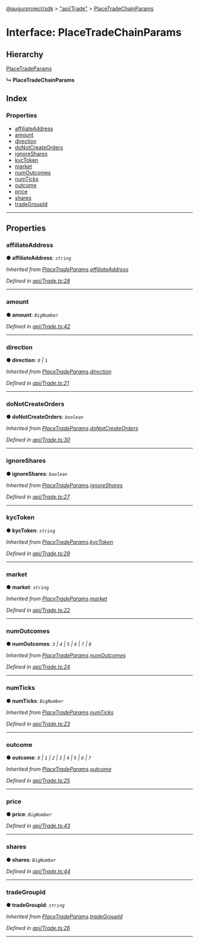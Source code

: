 [@augurproject/sdk](../README.md) > ["api/Trade"](../modules/_api_trade_.md) > [PlaceTradeChainParams](../interfaces/_api_trade_.placetradechainparams.md)

# Interface: PlaceTradeChainParams

## Hierarchy

 [PlaceTradeParams](_api_trade_.placetradeparams.md)

**↳ PlaceTradeChainParams**

## Index

### Properties

* [affiliateAddress](_api_trade_.placetradechainparams.md#affiliateaddress)
* [amount](_api_trade_.placetradechainparams.md#amount)
* [direction](_api_trade_.placetradechainparams.md#direction)
* [doNotCreateOrders](_api_trade_.placetradechainparams.md#donotcreateorders)
* [ignoreShares](_api_trade_.placetradechainparams.md#ignoreshares)
* [kycToken](_api_trade_.placetradechainparams.md#kyctoken)
* [market](_api_trade_.placetradechainparams.md#market)
* [numOutcomes](_api_trade_.placetradechainparams.md#numoutcomes)
* [numTicks](_api_trade_.placetradechainparams.md#numticks)
* [outcome](_api_trade_.placetradechainparams.md#outcome)
* [price](_api_trade_.placetradechainparams.md#price)
* [shares](_api_trade_.placetradechainparams.md#shares)
* [tradeGroupId](_api_trade_.placetradechainparams.md#tradegroupid)

---

## Properties

<a id="affiliateaddress"></a>

###  affiliateAddress

**● affiliateAddress**: *`string`*

*Inherited from [PlaceTradeParams](_api_trade_.placetradeparams.md).[affiliateAddress](_api_trade_.placetradeparams.md#affiliateaddress)*

*Defined in [api/Trade.ts:28](https://github.com/AugurProject/augur/blob/1991ef64ef/packages/augur-sdk/src/api/Trade.ts#L28)*

___
<a id="amount"></a>

###  amount

**● amount**: *`BigNumber`*

*Defined in [api/Trade.ts:42](https://github.com/AugurProject/augur/blob/1991ef64ef/packages/augur-sdk/src/api/Trade.ts#L42)*

___
<a id="direction"></a>

###  direction

**● direction**: *`0` \| `1`*

*Inherited from [PlaceTradeParams](_api_trade_.placetradeparams.md).[direction](_api_trade_.placetradeparams.md#direction)*

*Defined in [api/Trade.ts:21](https://github.com/AugurProject/augur/blob/1991ef64ef/packages/augur-sdk/src/api/Trade.ts#L21)*

___
<a id="donotcreateorders"></a>

###  doNotCreateOrders

**● doNotCreateOrders**: *`boolean`*

*Inherited from [PlaceTradeParams](_api_trade_.placetradeparams.md).[doNotCreateOrders](_api_trade_.placetradeparams.md#donotcreateorders)*

*Defined in [api/Trade.ts:30](https://github.com/AugurProject/augur/blob/1991ef64ef/packages/augur-sdk/src/api/Trade.ts#L30)*

___
<a id="ignoreshares"></a>

###  ignoreShares

**● ignoreShares**: *`boolean`*

*Inherited from [PlaceTradeParams](_api_trade_.placetradeparams.md).[ignoreShares](_api_trade_.placetradeparams.md#ignoreshares)*

*Defined in [api/Trade.ts:27](https://github.com/AugurProject/augur/blob/1991ef64ef/packages/augur-sdk/src/api/Trade.ts#L27)*

___
<a id="kyctoken"></a>

###  kycToken

**● kycToken**: *`string`*

*Inherited from [PlaceTradeParams](_api_trade_.placetradeparams.md).[kycToken](_api_trade_.placetradeparams.md#kyctoken)*

*Defined in [api/Trade.ts:29](https://github.com/AugurProject/augur/blob/1991ef64ef/packages/augur-sdk/src/api/Trade.ts#L29)*

___
<a id="market"></a>

###  market

**● market**: *`string`*

*Inherited from [PlaceTradeParams](_api_trade_.placetradeparams.md).[market](_api_trade_.placetradeparams.md#market)*

*Defined in [api/Trade.ts:22](https://github.com/AugurProject/augur/blob/1991ef64ef/packages/augur-sdk/src/api/Trade.ts#L22)*

___
<a id="numoutcomes"></a>

###  numOutcomes

**● numOutcomes**: *`3` \| `4` \| `5` \| `6` \| `7` \| `8`*

*Inherited from [PlaceTradeParams](_api_trade_.placetradeparams.md).[numOutcomes](_api_trade_.placetradeparams.md#numoutcomes)*

*Defined in [api/Trade.ts:24](https://github.com/AugurProject/augur/blob/1991ef64ef/packages/augur-sdk/src/api/Trade.ts#L24)*

___
<a id="numticks"></a>

###  numTicks

**● numTicks**: *`BigNumber`*

*Inherited from [PlaceTradeParams](_api_trade_.placetradeparams.md).[numTicks](_api_trade_.placetradeparams.md#numticks)*

*Defined in [api/Trade.ts:23](https://github.com/AugurProject/augur/blob/1991ef64ef/packages/augur-sdk/src/api/Trade.ts#L23)*

___
<a id="outcome"></a>

###  outcome

**● outcome**: *`0` \| `1` \| `2` \| `3` \| `4` \| `5` \| `6` \| `7`*

*Inherited from [PlaceTradeParams](_api_trade_.placetradeparams.md).[outcome](_api_trade_.placetradeparams.md#outcome)*

*Defined in [api/Trade.ts:25](https://github.com/AugurProject/augur/blob/1991ef64ef/packages/augur-sdk/src/api/Trade.ts#L25)*

___
<a id="price"></a>

###  price

**● price**: *`BigNumber`*

*Defined in [api/Trade.ts:43](https://github.com/AugurProject/augur/blob/1991ef64ef/packages/augur-sdk/src/api/Trade.ts#L43)*

___
<a id="shares"></a>

###  shares

**● shares**: *`BigNumber`*

*Defined in [api/Trade.ts:44](https://github.com/AugurProject/augur/blob/1991ef64ef/packages/augur-sdk/src/api/Trade.ts#L44)*

___
<a id="tradegroupid"></a>

###  tradeGroupId

**● tradeGroupId**: *`string`*

*Inherited from [PlaceTradeParams](_api_trade_.placetradeparams.md).[tradeGroupId](_api_trade_.placetradeparams.md#tradegroupid)*

*Defined in [api/Trade.ts:26](https://github.com/AugurProject/augur/blob/1991ef64ef/packages/augur-sdk/src/api/Trade.ts#L26)*

___

